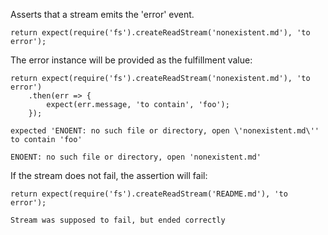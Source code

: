 Asserts that a stream emits the 'error' event.

```js#async:true
return expect(require('fs').createReadStream('nonexistent.md'), 'to error');
```

The error instance will be provided as the fulfillment value:

```js#async:true
return expect(require('fs').createReadStream('nonexistent.md'), 'to error')
    .then(err => {
        expect(err.message, 'to contain', 'foo');
    });
```

```output
expected 'ENOENT: no such file or directory, open \'nonexistent.md\''
to contain 'foo'

ENOENT: no such file or directory, open 'nonexistent.md'
```

If the stream does not fail, the assertion will fail:

```js#async:true
return expect(require('fs').createReadStream('README.md'), 'to error');
```

```output
Stream was supposed to fail, but ended correctly
```
